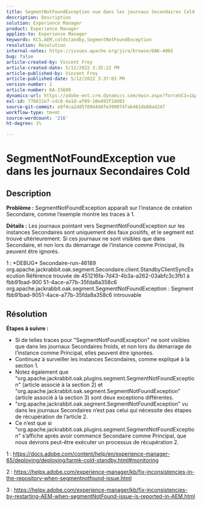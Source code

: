 ```yaml
---
title: SegmentNotFoundException vue dans les journaux Secondaires Cold
description: Description
solution: Experience Manager
product: Experience Manager
applies-to: Experience Manager
keywords: KCS,AEM,coldstandby,SegmentNotFoundException
resolution: Resolution
internal-notes: https://issues.apache.org/jira/browse/OAK-4965
bug: false
article-created-by: Vincent Frey
article-created-date: 5/12/2022 3:35:22 PM
article-published-by: Vincent Frey
article-published-date: 5/12/2022 3:37:03 PM
version-number: 2
article-number: KA-15609
dynamics-url: https://adobe-ent.crm.dynamics.com/main.aspx?forceUCI=1&pagetype=entityrecord&etn=knowledgearticle&id=e41a0422-09d2-ec11-a7b5-0022480a8683
exl-id: 776611e7-cdc0-4a1d-af89-10e493f2dd03
source-git-commit: e8f4ca2dd578944d4fe399074fab461de88ad247
workflow-type: tm+mt
source-wordcount: '216'
ht-degree: 1%

---
```


# SegmentNotFoundException vue dans les journaux Secondaires Cold

## Description


<b>Problème :</b>
SegmentNotFoundException apparaît sur l’instance de création Secondaire, comme l’exemple montre les traces à 1.

<b>Détails :</b>
Les journaux pointant vers SegmentNotFoundException sur les instances Secondaires sont uniquement des faux positifs, et le segment est trouvé ultérieurement.
Si ces journaux ne sont visibles que dans Secondaire, et non lors du démarrage de l’instance comme Principal, ils peuvent être ignorés. 


1 : \*DEBUG\* Secondaire-run-46189 org.apache.jackrabbit.oak.segment.Secondaire.client.StandbyClientSyncExecution Référence trouvée de 451216fa-7d43-4b3a-a262-03abfc3c3fb1 à fbb91bad-900 51-4ace-a77b-35fda8a358c6 org.apache.jackrabbit.oak.segment.SegmentNotFoundException : Segment fbb91bad-9051-4ace-a77b-35fda8a358c6 introuvable


## Résolution


<b>Étapes à suivre :</b>

- Si de telles traces pour &quot;SegmentNotFoundException&quot; ne sont visibles que dans les journaux Secondaires froids, et non lors du démarrage de l’instance comme Principal, elles peuvent être ignorées.
- Continuez à surveiller les instances Secondaires, comme expliqué à la section 1.
- Notez également que &quot;org.apache.jackrabbit.oak.plugins.segment.SegmentNotFoundException&quot; (article associé à la section 2) et &quot;org.apache.jackrabbit.oak.segment.SegmentNotFoundException&quot; (article associé à la section 3) sont deux exceptions différentes.
- &quot;org.apache.jackrabbit.oak.segment.SegmentNotFoundException&quot; vu dans les journaux Secondaires n’est pas celui qui nécessite des étapes de récupération de l’article 2.
- Ce n’est que si &quot;org.apache.jackrabbit.oak.plugins.segment.SegmentNotFoundException&quot; s’affiche après avoir commencé Secondaire comme Principal, que nous devrons peut-être exécuter un processus de récupération 2.


1 : https://docs.adobe.com/content/help/en/experience-manager-65/deploying/deploying/tarmk-cold-standby.html#monitoring

2 : https://helpx.adobe.com/experience-manager/kb/fix-inconsistencies-in-the-repository-when-segmentnotfound-issue.html

3 : https://helpx.adobe.com/experience-manager/kb/fix-inconsistencies-by-restarting-AEM-when-segmentNotFound-issue-is-reported-in-AEM.html
